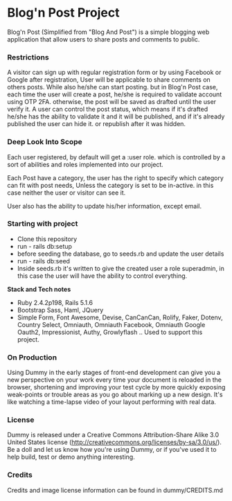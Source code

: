 # Blog'n Post Project

Blog'n Post (Simplified from "Blog And Post") is a simple blogging web application that allow users to share posts and comments to public.


### Restrictions
A visitor can sign up with regular registration form or by using Facebook or Google
after registration, User will be applicable to share comments on others posts.
While also he/she can start posting. but in Blog'n Post case, each time the user will create a post, he/she is required to validate account using OTP 2FA. otherwise, the post will be saved as drafted until the user verify it. 
A user can control the post status, which means if it's drafted he/she has the ability to validate it and it will be published, and if it's already published the user can hide it. or republish after it was hidden. 


### Deep Look Into Scope
Each user registered, by default will get a :user role. which is controlled by a sort of abilities and roles implemented into our project. 

Each Post have a category, the user has the right to specify which category can fit with post needs, Unless the category is set to be in-active. in this case neither the user or visitor can see it.

User also has the ability to update his/her information, except email. 


### Starting with project
+ Clone this repository
+ run - rails db:setup
+ before seeding the database, go to seeds.rb and update the user details
+ run - rails db:seed
+ Inside seeds.rb it's written to give the created user a role superadmin, in this case the user will have the ability to control everything.


**Stack and Tech notes**

+ Ruby 2.4.2p198, Rails 5.1.6
+ Bootstrap Sass, Haml, JQuery
+ Simple Form, Font Awesome, Devise, CanCanCan, Rolify, Faker, Dotenv, Country Select, Omniauth, Omniauth Facebook, Omniauth Google Oauth2, Impressionist, Authy, Growlyflash .. Used to support this project.

### On Production
Using Dummy in the early stages of front-end development can give you a new perspective on your work every time your document is reloaded in the browser, shortening and improving your test cycle by more quickly exposing weak-points or trouble areas as you go about marking up a new design. It's like watching a time-lapse video of your layout performing with real data.


### License
Dummy is released under a Creative Commons Attribution-Share Alike 3.0 United States license (http://creativecommons.org/licenses/by-sa/3.0/us/). Be a doll and let us know how you're using Dummy, or if you've used it to help build, test or demo anything interesting.

### Credits
Credits and image license information can be found in dummy/CREDITS.md